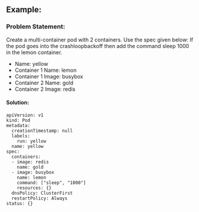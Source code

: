 ## Example:

### Problem Statement:

Create a multi-container pod with 2 containers.
Use the spec given below:
If the pod goes into the crashloopbackoff then add the command sleep 1000 in the lemon container.

* Name: yellow
* Container 1 Name: lemon
* Container 1 Image: busybox
* Container 2 Name: gold
* Container 2 Image: redis

#### Solution:
```
apiVersion: v1
kind: Pod
metadata:
  creationTimestamp: null
  labels:
    run: yellow
  name: yellow
spec:
  containers:
  - image: redis
    name: gold
  - image: busybox
    name: lemon
    command: ["sleep", "1000"]
    resources: {}
  dnsPolicy: ClusterFirst
  restartPolicy: Always
status: {}
```
